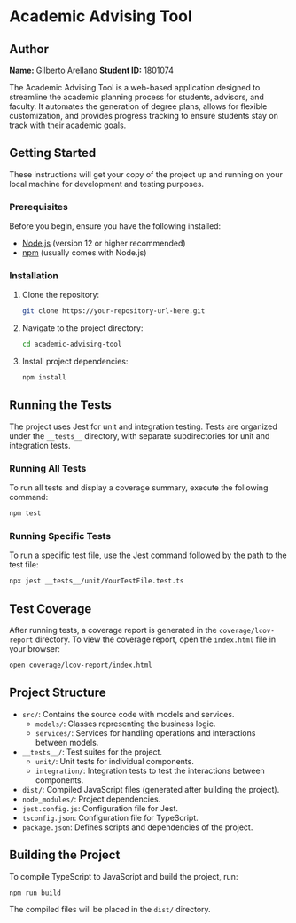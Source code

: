 # Academic Advising Tool

## Author
**Name:** Gilberto Arellano
**Student ID:** 1801074

The Academic Advising Tool is a web-based application designed to streamline the academic planning process for students, advisors, and faculty. It automates the generation of degree plans, allows for flexible customization, and provides progress tracking to ensure students stay on track with their academic goals.

## Getting Started

These instructions will get your copy of the project up and running on your local machine for development and testing purposes.

### Prerequisites

Before you begin, ensure you have the following installed:
- [Node.js](https://nodejs.org/) (version 12 or higher recommended)
- [npm](https://www.npmjs.com/) (usually comes with Node.js)

### Installation

1. Clone the repository:
   ```sh
   git clone https://your-repository-url-here.git
   ```
2. Navigate to the project directory:
   ```sh
   cd academic-advising-tool
   ```
3. Install project dependencies:
   ```sh
   npm install
   ```

## Running the Tests

The project uses Jest for unit and integration testing. Tests are organized under the `__tests__` directory, with separate subdirectories for unit and integration tests.

### Running All Tests

To run all tests and display a coverage summary, execute the following command:
```sh
npm test
```

### Running Specific Tests

To run a specific test file, use the Jest command followed by the path to the test file:
```sh
npx jest __tests__/unit/YourTestFile.test.ts
```

## Test Coverage

After running tests, a coverage report is generated in the `coverage/lcov-report` directory. To view the coverage report, open the `index.html` file in your browser:
```sh
open coverage/lcov-report/index.html
```

## Project Structure

- `src/`: Contains the source code with models and services.
  - `models/`: Classes representing the business logic.
  - `services/`: Services for handling operations and interactions between models.
- `__tests__/`: Test suites for the project.
  - `unit/`: Unit tests for individual components.
  - `integration/`: Integration tests to test the interactions between components.
- `dist/`: Compiled JavaScript files (generated after building the project).
- `node_modules/`: Project dependencies.
- `jest.config.js`: Configuration file for Jest.
- `tsconfig.json`: Configuration file for TypeScript.
- `package.json`: Defines scripts and dependencies of the project.

## Building the Project

To compile TypeScript to JavaScript and build the project, run:
```sh
npm run build
```
The compiled files will be placed in the `dist/` directory.
